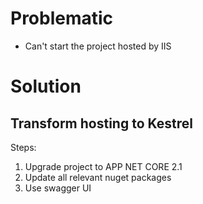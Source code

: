 ﻿# Problematic
- Can't start the project hosted by IIS

# Solution
## Transform hosting to Kestrel

Steps:  
1. Upgrade project to APP NET CORE 2.1
1. Update all relevant nuget packages
1. Use swagger UI
